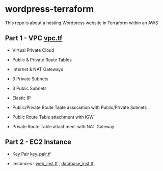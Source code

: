 # wordpress-terraform
This repo is about a hosting Wordpress website in Terraform within an AWS 
##  Part 1 - VPC [vpc.tf](vpc.tf)
 
 - Virtual Private Cloud

 - Public & Private Route Tables

 - Internet & NAT Gateways

 - 3 Private Subnets

 - 3 Public Subnets

 - Elastic IP

 - Public/Private Route Table association with Public/Private Subnets

 -  Public Route Table attachment with IGW

 - Private Route Table attachment with NAT Gateway

## Part 2 - EC2 Instance

- Key Pair [key_pair.tf](key_pair.tf)

- Instances : [web_inst.tf](web_inst.tf )  , [database_inst.tf](database_inst.tf)

